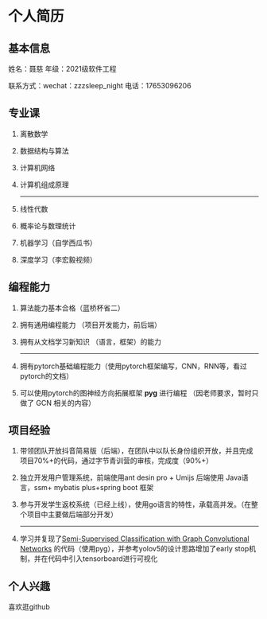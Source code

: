 # 个人简历 	 

## 基本信息  

姓名：聂慈   年级：2021级软件工程

联系方式：wechat：zzzsleep_night  电话：17653096206

## 专业课

1. 离散数学

2. 数据结构与算法

3. 计算机网络

4. 计算机组成原理

   ---

5. 线性代数

6. 概率论与数理统计

7. 机器学习（自学西瓜书）

8. 深度学习（李宏毅视频）

## 编程能力

1. 算法能力基本合格（蓝桥杯省二）

2. 拥有通用编程能力 （项目开发能力，前后端）

3. 拥有从文档学习新知识 （语言，框架）的能力

   ---

4. 拥有pytorch基础编程能力（使用pytorch框架编写，CNN，RNN等，看过pytorch的文档）

5. 可以使用pytorch的图神经方向拓展框架 **pyg** 进行编程 （因老师要求，暂时只做了 GCN 相关的内容）

## 项目经验

1. 带领团队开放抖音简易版（后端），在团队中以队长身份组织开放，并且完成项目70%+的代码，通过字节青训营的审核，完成度（90%+）

2. 独立开发用户管理系统，前端使用ant desin pro + Umijs 后端使用 Java语言，ssm+ mybatis plus+spring boot 框架

3. 参与开发学生返校系统（已经上线），使用go语言的特性，承载高并发。（在整个项目中主要做后端部分开发）

   ---

4. 学习并复现了[Semi-Supervised Classification with Graph Convolutional Networks](http://arxiv.org/abs/1609.02907) 的代码（使用pyg），并参考yolov5的设计思路增加了early stop机制，并在代码中引入tensorboard进行可视化

## 个人兴趣

喜欢逛github